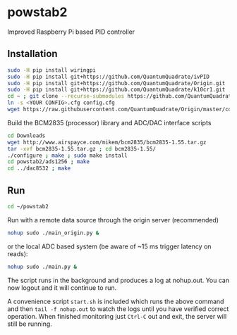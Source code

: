 # powstab2
Improved Raspberry Pi based PID controller

## Installation
```bash
sudo -H pip install wiringpi
sudo -H pip install git+https://github.com/QuantumQuadrate/ivPID
sudo -H pip install git+https://github.com/QuantumQuadrate/Origin.git
sudo -H pip install git+https://github.com/QuantumQuadrate/k10cr1.git
cd ~ ; git clone --recurse-submodules https://github.com/QuantumQuadrate/powstab2.git
ln -s <YOUR CONFIG>.cfg config.cfg
wget https://raw.githubusercontent.com/QuantumQuadrate/Origin/master/config/origin-server.cfg
```

Build the BCM2835 (processor) library and ADC/DAC interface scripts

```bash
cd Downloads
wget http://www.airspayce.com/mikem/bcm2835/bcm2835-1.55.tar.gz
tar -xvf bcm2835-1.55.tar.gz ; cd bcm2835-1.55/
./configure ; make ; sudo make install
cd powstab2/ads1256 ; make
cd ../dac8532 ; make
```

## Run

```bash
cd ~/powstab2
```

Run with a remote data source through the origin server (recommended)
```bash
nohup sudo ./main_origin.py &
```
or the local ADC based system (be aware of ~15 ms trigger latency on reads):
```bash
nohup sudo ./main.py &
```

The script runs in the background and produces a log at nohup.out.
You can now logout and it will continue to run.

A convenience script `start.sh` is included which runs the above command and then `tail -f nohup.out` to watch the logs until you have verified correct operation.
When finished monitoring just `Ctrl-C` out and exit, the server will still be running.
